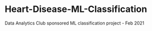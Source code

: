 # Heart-Disease-ML-Classification
Data Analytics Club sponsored ML classification project - Feb 2021
